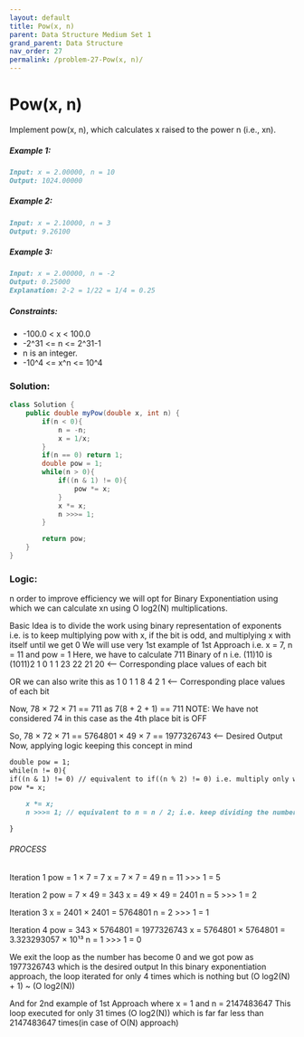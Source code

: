```yaml
---
layout: default
title: Pow(x, n)
parent: Data Structure Medium Set 1
grand_parent: Data Structure
nav_order: 27
permalink: /problem-27-Pow(x, n)/
---
```

# Pow(x, n)
Implement pow(x, n), which calculates x raised to the power n (i.e., xn).

##### Example 1:
```markdown
Input: x = 2.00000, n = 10
Output: 1024.00000
```
##### Example 2:
```markdown
Input: x = 2.10000, n = 3
Output: 9.26100
```
##### Example 3:
```markdown
Input: x = 2.00000, n = -2
Output: 0.25000
Explanation: 2-2 = 1/22 = 1/4 = 0.25
```
##### Constraints:
* -100.0 < x < 100.0
* -2^31 <= n <= 2^31-1
* n is an integer.
* -10^4 <= x^n <= 10^4

### Solution:
```java
class Solution {
    public double myPow(double x, int n) {
        if(n < 0){
            n = -n;
            x = 1/x;
        } 
        if(n == 0) return 1;
        double pow = 1;
        while(n > 0){
            if((n & 1) != 0){
                pow *= x;
            }
            x *= x;
            n >>>= 1;
        }

        return pow;
    }
}
```

### Logic:
n order to improve efficiency we will opt for Binary Exponentiation using which we can calculate xn using O log2(N) multiplications.

Basic Idea is to divide the work using binary representation of exponents
i.e. is to keep multiplying pow with x, if the bit is odd, and multiplying x with itself until we get 0
We will use very 1st example of 1st Approach i.e.
x = 7, n = 11 and pow = 1
Here, we have to calculate 711
Binary of n i.e. (11)10 is (1011)2
1   0   1   1
23  22  21  20   <-- Corresponding place values of each bit

OR we can also write this as
1 0 1 1
8 4 2 1 <-- Corresponding place values of each bit

Now, 78 × 72 × 71 == 711 as 7(8 + 2 + 1) == 711
NOTE: We have not considered 74 in this case as the 4th place bit is OFF

So, 78 × 72 × 71 == 5764801 × 49 × 7 == 1977326743 <-- Desired Output
Now, applying logic keeping this concept in mind

```markdown
double pow = 1;
while(n != 0){
if((n & 1) != 0) // equivalent to if((n % 2) != 0) i.e. multiply only when the number is odd  
pow *= x;

	x *= x;
	n >>>= 1; // equivalent to n = n / 2; i.e. keep dividing the number by 2

}
```
###### PROCESS

Iteration 1
pow = 1 × 7 = 7
x = 7 × 7 = 49
n = 11 >>> 1 = 5

Iteration 2
pow = 7 × 49 = 343
x = 49 × 49 = 2401
n = 5 >>> 1 = 2

Iteration 3
x = 2401 × 2401 = 5764801
n = 2 >>> 1 = 1

Iteration 4
pow = 343 × 5764801 = 1977326743
x = 5764801 × 5764801 = 3.323293057 × 10¹³
n = 1 >>> 1 = 0

We exit the loop as the number has become 0 and we got pow as 1977326743 which is the desired output
In this binary exponentiation approach, the loop iterated for only 4 times which is nothing but (O log2(N) + 1) ~ (O log2(N))

And for 2nd example of 1st Approach where
x = 1 and n = 2147483647
This loop executed for only 31 times (O log2(N)) which is far far less than 2147483647 times(in case of O(N) approach)